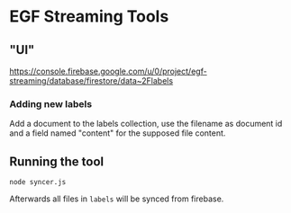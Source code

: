 # EGF Streaming Tools

## "UI"
https://console.firebase.google.com/u/0/project/egf-streaming/database/firestore/data~2Flabels

### Adding new labels
Add a document to the labels collection, use the filename as document id and a field named "content" for the supposed file content.

## Running the tool

```
node syncer.js

```
Afterwards all files in ```labels``` will be synced from firebase.

